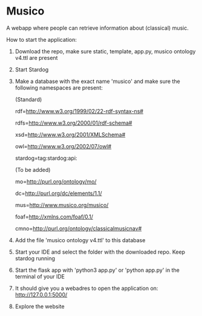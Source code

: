 # Musico
A webapp where people can retrieve information about (classical) music.

How to start the application:
1. Download the repo, make sure static, template, app.py, musico ontology v4.ttl are present
2. Start Stardog
3. Make a database with the exact name 'musico' and make sure the following namespaces are present:

      (Standard)

      rdf=http://www.w3.org/1999/02/22-rdf-syntax-ns# 

      rdfs=http://www.w3.org/2000/01/rdf-schema# 

      xsd=http://www.w3.org/2001/XMLSchema# 

      owl=http://www.w3.org/2002/07/owl# 

      stardog=tag:stardog:api: 

      (To be added)

      mo=http://purl.org/ontology/mo/ 

      dc=http://purl.org/dc/elements/1.1/ 

      mus=http://www.musico.org/musico/ 

      foaf=http://xmlns.com/foaf/0.1/ 

      cmno=http://purl.org/ontology/classicalmusicnav# 

4. Add the file 'musico ontology v4.ttl' to this database
5. Start your IDE and select the folder with the downloaded repo. Keep stardog running
6. Start the flask app with 'python3 app.py' or 'python app.py' in the terminal of your IDE
7. It should give you a webadres to open the application on: http://127.0.0.1:5000/
8. Explore the website
